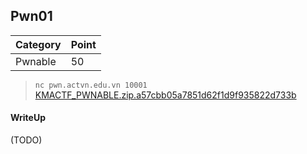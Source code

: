## Pwn01

| Category | Point |
| --- | --- |
| Pwnable | 50 |

> `nc pwn.actvn.edu.vn 10001` <br>
> [KMACTF_PWNABLE.zip.a57cbb05a7851d62f1d9f935822d733b](./KMACTF_PWNABLE.zip.a57cbb05a7851d62f1d9f935822d733b)

#### WriteUp

(TODO)
